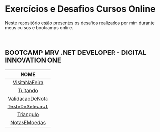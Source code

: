 # Exercícios e Desafios Cursos Online

Neste repositório estão presentes os desafios realizados por mim durante meus cursos e bootcamps online.

<br/>

## BOOTCAMP MRV .NET DEVELOPER - DIGITAL INNOVATION ONE

|                 NOME                 |
| :----------------------------------: |
|   [VisitaNaFeira](./VisitaNaFeira)   |
|        [Tuitando](./Tuitando)        |
| [ValidacaoDeNota](./ValidacaoDeNota) |
| [TesteDeSelecao1](./TesteDeSelecao1) |
|       [Triangulo](./Triangulo)       |
|    [NotasEMoedas](./NotasEMoedas)    |

